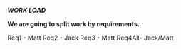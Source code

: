 ***WORK LOAD***

**We are going to split work by requirements.**

Req1 - Matt
Req2 - Jack
Req3 - Matt
Req4All- Jack/Matt
